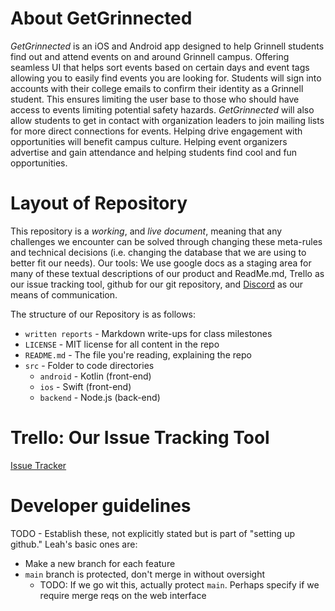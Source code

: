 # About GetGrinnected

*GetGrinnected* is an iOS and Android app designed to help Grinnell students find out and attend events on and around Grinnell campus. Offering seamless UI that helps sort events based on certain days and event tags allowing you to easily find events you are looking for. Students will sign into accounts with their college emails to confirm their identity as a Grinnell student. This ensures limiting the user base to those who should have access to events limiting potential safety hazards. *GetGrinnected* will also allow students to get in contact with organization leaders to join mailing lists for more direct connections for events. Helping drive engagement with opportunities will benefit campus culture. Helping event organizers advertise and gain attendance and helping students find cool and fun opportunities. 

# Layout of Repository
This repository is a *working*, and *live document*, meaning that any challenges we encounter can be solved through changing these meta-rules and technical decisions (i.e. changing the database that we are using to better fit our needs). 
Our tools: We use google docs as a staging area for many of these textual descriptions of our product and ReadMe.md, Trello as our issue tracking tool, github for our git repository, and [Discord](https://discord.gg/e4PrM4RyEr) as our means of communication. 

The structure of our Repository is as follows: 
- `written reports` - Markdown write-ups for class milestones
- `LICENSE` - MIT license for all content in the repo
- `README.md` - The file you're reading, explaining the repo
- `src` - Folder to code directories
    - `android` - Kotlin (front-end)
    - `ios` - Swift (front-end)
    - `backend` - Node.js (back-end) 

# Trello: Our Issue Tracking Tool

[Issue Tracker](https://trello.com/invite/b/67aa2af610b85d0ead6a8419/ATTI86565b68d11ca1636671d8b646735837A143ECBB/getgrinnected)


# Developer guidelines

TODO - Establish these, not explicitly stated but is part of "setting up github." Leah's basic ones are:

- Make a new branch for each feature
- `main` branch is protected, don't merge in without oversight
    - TODO: If we go wit this, actually protect `main`. Perhaps specify if we require merge reqs on the web interface
